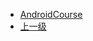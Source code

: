 <!-- - [Android Activity](docs/Android/Android活动activity.md) -->
<!-- - [Android项目结构](docs/Android/Android项目结构/README.md) -->
- [AndroidCourse](docs/Android/AndroidCourse/README.md)
- [上一级](/?id=每日一图)